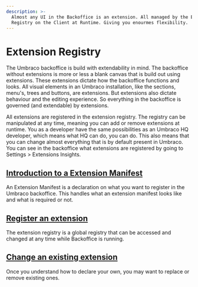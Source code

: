 ```yaml
---
description: >-
  Almost any UI in the Backoffice is an extension. All managed by the Extension
  Registry on the Client at Runtime. Giving you enourmes flexibility.
---
```


# Extension Registry
The Umbraco backoffice is build with extendability in mind. The backoffice without extensions is more or less a blank canvas that is build out using extensions. These extensions dictate how the backoffice functions and looks. All visual elements in an Umbraco installation, like the sections, menu's, trees and buttons, are extensions. But extensions also dictate behaviour and the editing experience. So everything in the backoffice is governed (and extendable) by extensions.

All extensions are registered in the extension registry. The registry can be manipulated at any time, meaning you can add or remove extensions at runtime. You as a developer have the same possibilities as an Umbraco HQ developer, which means what HQ can do, you can do. This also means that you can change almost everything that is by default present in Umbraco. You can see in the backoffice what extensions are registered by going to Settings > Extensions Insights.

## [Introduction to a Extension Manifest](extension-manifest.md)
An Extension Manifest is a declaration on what you want to register in the Umbraco backoffice. This handles what an extension manifest looks like and what is required or not.

## [Register an extension](extension-registry.md)
The extension registry is a global registry that can be accessed and changed at any time while Backoffice is running.

## [Change an existing extension](replace-exclude-or-unregister.md)
Once you understand how to declare your own, you may want to replace or remove existing ones.
